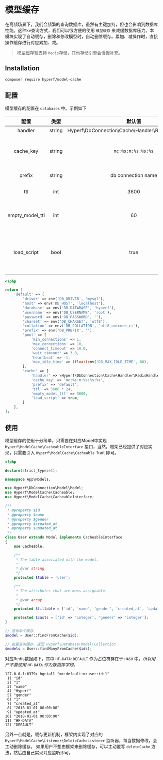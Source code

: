 # 模型缓存

在高频场景下，我们会频繁的查询数据库，虽然有主键加持，但也会影响到数据库性能。这种kv查询方式，我们可以很方便的使用 `模型缓存` 来减缓数据库压力。本模块实现了自动缓存，删除和修改模型时，自动删除缓存。累加、减操作时，直接操作缓存进行对应累加、减。

> 模型缓存暂支持 `Redis`存储，其他存储引擎会慢慢补充。

## Installation

```
composer require hyperf/model-cache
```

## 配置

模型缓存的配置在 `databases` 中。示例如下

|      配置       |  类型  |                        默认值                         |                备注                 |
|:---------------:|:------:|:-----------------------------------------------------:|:-----------------------------------:|
|     handler     | string | Hyperf\DbConnection\Cache\Handler\RedisHandler::class |                 无                  |
|    cache_key    | string |                  `mc:%s:m:%s:%s:%s`                   | `mc:缓存前缀:m:表名:主键KEY:主键值` |
|     prefix      | string |                  db connection name                   |              缓存前缀               |
|       ttl       |  int   |                         3600                          |              超时时间               |
| empty_model_ttl |  int   |                          60                           |      查询不到数据时的超时时间       |
|   load_script   |  bool  |                         true                          | Redis引擎下 是否使用evalSha代替eval |

```php
<?php

return [
    'default' => [
        'driver' => env('DB_DRIVER', 'mysql'),
        'host' => env('DB_HOST', 'localhost'),
        'database' => env('DB_DATABASE', 'hyperf'),
        'username' => env('DB_USERNAME', 'root'),
        'password' => env('DB_PASSWORD', ''),
        'charset' => env('DB_CHARSET', 'utf8'),
        'collation' => env('DB_COLLATION', 'utf8_unicode_ci'),
        'prefix' => env('DB_PREFIX', ''),
        'pool' => [
            'min_connections' => 1,
            'max_connections' => 10,
            'connect_timeout' => 10.0,
            'wait_timeout' => 3.0,
            'heartbeat' => -1,
            'max_idle_time' => (float)env('DB_MAX_IDLE_TIME', 60),
        ],
        'cache' => [
            'handler' => \Hyperf\DbConnection\Cache\Handler\RedisHandler::class,
            'cache_key' => 'mc:%s:m:%s:%s:%s',
            'prefix' => 'default',
            'ttl' => 3600 * 24,
            'empty_model_ttl' => 3600,
            'load_script' => true,
        ]
    ],
];
```

## 使用

模型缓存的使用十分简单，只需要在对应Model中实现 `Hyperf\ModelCache\CacheableInterface` 接口，当然，框架已经提供了对应实现，只需要引入 `Hyperf\ModelCache\Cacheable` Trait 即可。

```php
<?php

declare(strict_types=1);

namespace App\Models;

use Hyperf\DbConnection\Model\Model;
use Hyperf\ModelCache\Cacheable;
use Hyperf\ModelCache\CacheableInterface;

/**
 * @property $id
 * @property $name
 * @property $gender
 * @property $created_at
 * @property $updated_at
 */
class User extends Model implements CacheableInterface
{
    use Cacheable;

    /**
     * The table associated with the model.
     *
     * @var string
     */
    protected $table = 'user';

    /**
     * The attributes that are mass assignable.
     *
     * @var array
     */
    protected $fillable = ['id', 'name', 'gender', 'created_at', 'updated_at'];

    protected $casts = ['id' => 'integer', 'gender' => 'integer'];
}

// 查询单个缓存
$model = User::findFromCache($id);

// 批量查询缓存，返回 Hyperf\Database\Model\Collection
$models = User::findManyFromCache($ids);

```

对应Redis数据如下，其中 `HF-DATA:DEFAULT` 作为占位符存在于 `HASH` 中，*所以用户不要使用 `HF-DATA` 作为数据库字段*。
```
127.0.0.1:6379> hgetall "mc:default:m:user:id:1"
 1) "id"
 2) "1"
 3) "name"
 4) "Hyperf"
 5) "gender"
 6) "1"
 7) "created_at"
 8) "2018-01-01 00:00:00"
 9) "updated_at"
10) "2018-01-01 00:00:00"
11) "HF-DATA"
12) "DEFAULT"
```

另外一点就是，缓存更新机制，框架内实现了对应的 `Hyperf\ModelCache\Listener\DeleteCacheListener` 监听器，每当数据修改，会主动删除缓存。
如果用户不想由框架来删除缓存，可以主动覆写 `deleteCache` 方法，然后由自己实现对应监听即可。
